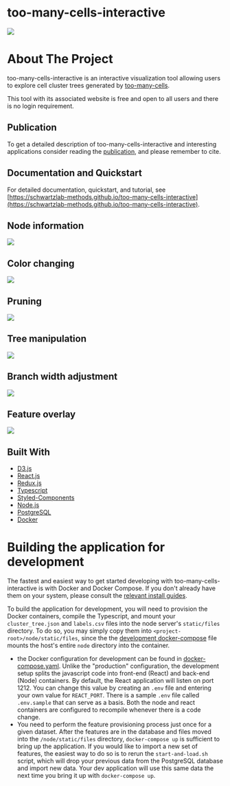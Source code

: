 # too-many-cells-interactive
![](img/screenshot.gif)

# About The Project

too-many-cells-interactive is an interactive visualization tool allowing users to explore cell cluster trees generated by [too-many-cells](https://github.com/GregorySchwartz/too-many-cells).

This tool with its associated website is free and open to all users and there is
no login requirement.

## Publication
To get a detailed description of too-many-cells-interactive and interesting applications consider reading the [publication](https://doi.org/10.1093/gigascience/giae056), and please remember to cite.

## Documentation and Quickstart

For detailed documentation, quickstart, and tutorial, see [https://schwartzlab-methods.github.io/too-many-cells-interactive](https://schwartzlab-methods.github.io/too-many-cells-interactive).

## Node information
![](img/node_peek.gif)

## Color changing
![](img/color_selector.gif)

## Pruning
![](img/pruning.gif)

## Tree manipulation
![](img/dragging.gif)

## Branch width adjustment
![](img/branch_width.gif)

## Feature overlay
![](img/overlay.gif)

## Built With

* [D3.js](https://d3js.org/)
* [React.js](https://reactjs.org/)
* [Redux.js](https://redux.js.org/)
* [Typescript](https://www.typescriptlang.org/)
* [Styled-Components](https://styled-components.com/)
* [Node.js](https://nodejs.org/en/)
* [PostgreSQL](https://www.postgresql.org/)
* [Docker](https://www.docker.com/)

# Building the application for development

The fastest and easiest way to get started developing with too-many-cells-interactive is with Docker and Docker Compose. If you don't already have them on your system, please consult the [relevant install guides](https://docs.docker.com/get-docker/).

To build the application for development, you will need to provision the Docker containers, compile the Typescript, and mount your `cluster_tree.json` and `labels.csv` files into the node server's `static/files` directory. To do so, you may simply copy them into `<project-root>/node/static/files`, since the the [development docker-compose](docker-compose.yaml) file mounts the host's entire `node` directory into the container.
  - the Docker configuration for development can be found in [docker-compose.yaml](./docker-compose.yaml). Unlike the "production" configuration, the development setup splits the javascript code into front-end (React) and back-end (Node) containers. By default, the React application will listen on port 1212. You can change this value by creating an `.env` file and entering your own value for `REACT_PORT`. There is a sample `.env` file called `.env.sample` that can serve as a basis. Both the node and react containers are configured to recompile whenever there is a code change.
  - You need to perform the feature provisioning process just once for a given dataset. After the features are in the database and files moved into the `/node/static/files` directory, `docker-compose up` is sufficient to bring up the application. If you would like to import a new set of features, the easiest way to do so is to rerun the `start-and-load.sh` script, which will drop your previous data from the PostgreSQL database and import new data. Your dev application will use this same data the next time you bring it up with `docker-compose up`.

